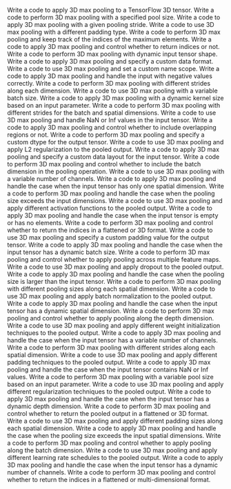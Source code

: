 Write a code to apply 3D max pooling to a TensorFlow 3D tensor.
Write a code to perform 3D max pooling with a specified pool size.
Write a code to apply 3D max pooling with a given pooling stride.
Write a code to use 3D max pooling with a different padding type.
Write a code to perform 3D max pooling and keep track of the indices of the maximum elements.
Write a code to apply 3D max pooling and control whether to return indices or not.
Write a code to perform 3D max pooling with dynamic input tensor shape.
Write a code to apply 3D max pooling and specify a custom data format.
Write a code to use 3D max pooling and set a custom name scope.
Write a code to apply 3D max pooling and handle the input with negative values correctly.
Write a code to perform 3D max pooling with different strides along each dimension.
Write a code to use 3D max pooling with a variable batch size.
Write a code to apply 3D max pooling with a dynamic kernel size based on an input parameter.
Write a code to perform 3D max pooling with different strides for the batch and spatial dimensions.
Write a code to use 3D max pooling and handle NaN or Inf values in the input tensor.
Write a code to apply 3D max pooling and control whether to include overlapping regions or not.
Write a code to perform 3D max pooling and specify a custom dtype for the output tensor.
Write a code to use 3D max pooling and apply L2 regularization to the pooled output.
Write a code to apply 3D max pooling and specify a custom data layout for the input tensor.
Write a code to perform 3D max pooling and control whether to include the batch dimension in the pooling operation.
Write a code to use 3D max pooling with a variable number of channels.
Write a code to apply 3D max pooling and handle the case when the input tensor has only one spatial dimension.
Write a code to perform 3D max pooling and handle the case when the pooling size exceeds the input dimensions.
Write a code to use 3D max pooling and apply different activation functions to the pooled output.
Write a code to apply 3D max pooling and handle the case when the input tensor is empty or has no elements.
Write a code to perform 3D max pooling and control whether to return the indices in a flattened or 3D format.
Write a code to use 3D max pooling and specify a custom padding value for the output tensor.
Write a code to apply 3D max pooling and handle the case when the input tensor has a dynamic batch size.
Write a code to perform 3D max pooling and control whether to apply pooling across multiple feature maps.
Write a code to use 3D max pooling and apply dropout to the pooled output.
Write a code to apply 3D max pooling and handle the case when the pooling size is larger than the input tensor.
Write a code to perform 3D max pooling with different pooling sizes along each spatial dimension.
Write a code to use 3D max pooling and apply batch normalization to the pooled output.
Write a code to apply 3D max pooling and handle the case when the input tensor has a dynamic spatial dimension.
Write a code to perform 3D max pooling and control whether to apply pooling along the depth dimension.
Write a code to use 3D max pooling and apply different weight initialization techniques to the pooled output.
Write a code to apply 3D max pooling and handle the case when the input tensor has a variable number of channels.
Write a code to perform 3D max pooling with different strides along each spatial dimension.
Write a code to use 3D max pooling and apply different padding techniques to the pooled output.
Write a code to apply 3D max pooling and handle the case when the input tensor contains NaN or Inf values.
Write a code to perform 3D max pooling with a variable pool size based on an input parameter.
Write a code to use 3D max pooling and apply different regularization techniques to the pooled output.
Write a code to apply 3D max pooling and handle the case when the input tensor has a dynamic depth dimension.
Write a code to perform 3D max pooling and control whether to return the pooled output in a flattened or 3D format.
Write a code to use 3D max pooling and apply different padding sizes along each spatial dimension.
Write a code to apply 3D max pooling and handle the case when the pooling size exceeds the input spatial dimensions.
Write a code to perform 3D max pooling and control whether to apply pooling along the batch dimension.
Write a code to use 3D max pooling and apply different learning rate schedules to the pooled output.
Write a code to apply 3D max pooling and handle the case when the input tensor has a dynamic number of channels.
Write a code to perform 3D max pooling and control whether to return the indices in a flattened or multi-dimensional format.
